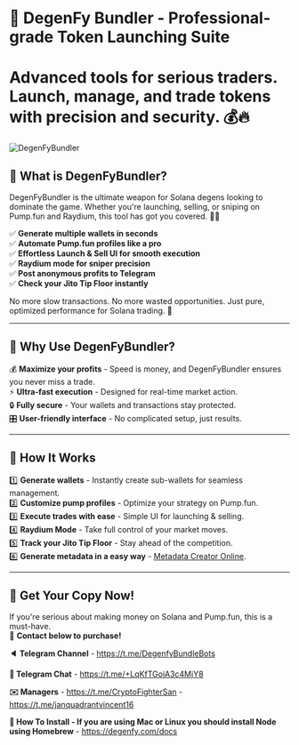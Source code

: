 # 🚀 DegenFy Bundler - Professional-grade Token Launching Suite
# Advanced tools for serious traders. Launch, manage, and trade tokens with precision and security. 💰🔥

![DegenFyBundler](https://i.imgur.com/wu9UWuK.png)

## 💎 What is DegenFyBundler?
DegenFyBundler is the ultimate weapon for Solana degens looking to dominate the game. Whether you're launching, selling, or sniping on Pump.fun and Raydium, this tool has got you covered. 💼💸

✅ **Generate multiple wallets in seconds**  
✅ **Automate Pump.fun profiles like a pro**  
✅ **Effortless Launch & Sell UI for smooth execution**  
✅ **Raydium mode for sniper precision**  
✅ **Post anonymous profits to Telegram**  
✅ **Check your Jito Tip Floor instantly**  

No more slow transactions. No more wasted opportunities. Just pure, optimized performance for Solana trading. 🚀

---

## 🎯 Why Use DegenFyBundler?
💰 **Maximize your profits** - Speed is money, and DegenFyBundler ensures you never miss a trade.  
⚡ **Ultra-fast execution** - Designed for real-time market action.  
🔒 **Fully secure** - Your wallets and transactions stay protected.  
🎛 **User-friendly interface** - No complicated setup, just results.  

---

## 📌 How It Works
1️⃣ **Generate wallets** - Instantly create sub-wallets for seamless management.  
2️⃣ **Customize pump profiles** - Optimize your strategy on Pump.fun.  
3️⃣ **Execute trades with ease** - Simple UI for launching & selling.  
4️⃣ **Raydium Mode** - Take full control of your market moves.  
5️⃣ **Track your Jito Tip Floor** - Stay ahead of the competition.  
6️⃣ **Generate metadata in a easy way** - [Metadata Creator Online](https://degenfy.com/generator). 

---

## 🛒 Get Your Copy Now!
If you're serious about making money on Solana and Pump.fun, this is a must-have.  
📩 **Contact below to purchase!**

**🔈 Telegram Channel** - https://t.me/DegenfyBundleBots

**💬 Telegram Chat** - https://t.me/+LqKfTGoiA3c4MjY8

**✉️ Managers** - https://t.me/CryptoFighterSan - https://t.me/janquadrantvincent16

**📖 How To Install - If you are using Mac or Linux you should install Node using Homebrew** - https://degenfy.com/docs



